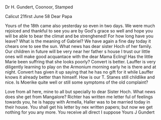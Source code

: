 Dr H. Gundert, Coonoor, Stamped

 Calicut 21first June 58
Dear Papa

Yours of the 18th came also yesterday so even in two days. We were much rejoiced and thankful to see you are by God's grace so well and hope you will be able to bear the climat and be strenghened! For how long have you leave? What is the meaning of Gabriel? We have again a fine day today it chears one to see the sun. What news has dear sister Hoch of her family. Our children in future will be very near her father s house I trust our little ones will make good acquantace with the dear Mama Ecling! Has the little Marie been suffring that she looks poorly? Convert is better. Lauffer is very diligently learning to play on the Armonium morning early he is there and at night. Convert has given it up saying that he has no gift for it while Lauffer knows it already better than himself. How is our T. Stanes still childlike and nice. Is Moerike quite well or still some symptoms of the old complaint?

Love from all here, mine to all but specially to dear Sister Hoch. What news does she get from Mangalore? Richter has written me letter ful of feelings towards you, he is happy with Armella, Haller was to be married today in their house. You shall get his letter by nex written papers; but now we get nothing for you any more. You receive all direct I suppose  Yours J Gundert

